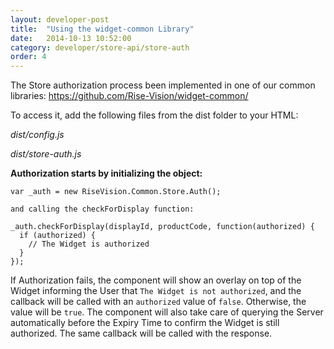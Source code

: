 ```yaml
---
layout: developer-post
title:  "Using the widget-common Library"
date:   2014-10-13 10:52:00
category: developer/store-api/store-auth
order: 4
---
```


The Store authorization process been implemented in one of our common libraries:
https://github.com/Rise-Vision/widget-common/

To access it, add the following files from the dist folder to your HTML:

*dist/config.js*

*dist/store-auth.js*

**Authorization starts by initializing the object:**

```
var _auth = new RiseVision.Common.Store.Auth();

and calling the checkForDisplay function:

_auth.checkForDisplay(displayId, productCode, function(authorized) {
  if (authorized) {
    // The Widget is authorized
  }  
});
```

If Authorization fails, the component will show an overlay on top of the Widget informing the User that `The Widget is not authorized`, and the callback will be called with an `authorized` value of `false`. Otherwise, the value will be `true`. The component will also take care of querying the Server automatically before the Expiry Time to confirm the Widget is still authorized. The same callback will be called with the response.

